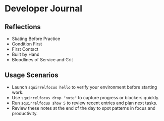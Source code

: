 # Developer Journal

## Reflections

- Skating Before Practice
- Condition First
- First Contact
- Built by Hand
- Bloodlines of Service and Grit

## Usage Scenarios

- Launch `squirrelfocus hello` to verify your environment before starting work.
- Use `squirrelfocus drop "note"` to capture progress or blockers quickly.
- Run `squirrelfocus show 5` to review recent entries and plan next tasks.
- Review these notes at the end of the day to spot patterns in focus and
  productivity.
